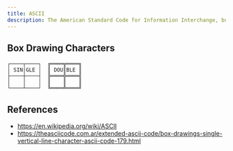 ```yaml
---
title: ASCII
description: The American Standard Code for Information Interchange, but mostly cool characters nowadays.
---
```


## Box Drawing Characters

```
┌────┬────┐  ╔════╦════╗
│ SIN│GLE │  ║ DOU║BLE ║
├────┼────┤  ╠════╬════╣
│    │    │  ║    ║    ║
└────┴────┘  ╚════╩════╝
```

## References

- https://en.wikipedia.org/wiki/ASCII
- https://theasciicode.com.ar/extended-ascii-code/box-drawings-single-vertical-line-character-ascii-code-179.html

